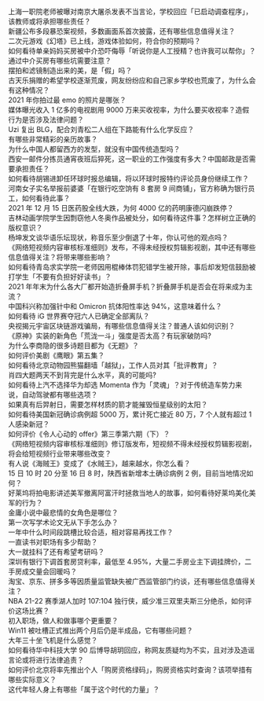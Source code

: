 上海一职院老师被曝对南京大屠杀发表不当言论，学校回应「已启动调查程序」，该教师或将承担哪些责任？  
新疆公布多段暴恐案视频，多数画面系首次披露，还有哪些信息值得关注？  
二次元游戏《幻塔》已上线，游戏体验如何，符合你的预期吗？  
如何看待单亲妈妈买房被中介恐吓侮辱「听说你是人工授精？也许我可以帮你」？通过中介买房有哪些坑需要注意？  
摆拍和滤镜制造出来的美，是「假」吗？  
古天乐捐赠的希望学校逐渐荒废，网友纷纷应和自己家乡学校也荒废了，为什么会有这种情况？  
2021 年你拍过最 emo 的照片是哪张？  
媒体曝光收入 1 亿多的电视剧用 9000 万来买收视率，为什么要买收视率？造假行为是否涉及法律问题？  
Uzi 复出 BLG，配合刘青松二人组在下路能有什么化学反应？  
有哪些非常精彩的亲历故事？  
为什么中国人都留西方的发型，就没有中国传统造型吗？  
西安一邮件分拣员通宵夜班后猝死，这一职业的工作强度有多大？中国邮政是否需要承担责任？  
如何看待胡锡进卸任环球时报总编辑，将以环球时报特约评论员身份继续工作？  
河南女子实名举报前婆婆「在银行吃空饷有 8 套房 9 间商铺」，官方称确为银行员工，如何看待此事？  
2021 年 12 月 15 日医药股全线大跌，为何 4000 亿的药明康德闪崩跌停？  
吉林动画学院学生因剽窃他人冬奥作品被处分，如何看待这件事？怎样树立正确的版权意识？  
杨坤发文谈华语乐坛现状，称音乐至少倒退了十年，你认可他的观点吗？  
《网络短视频内容审核标准细则》发布，不得未经授权剪辑影视剧，其中还有哪些信息值得关注？将带来哪些影响？  
如何看待青岛求实学院一老师因用棍棒体罚犯错学生被开除，事后却发短信鼓励被打学生「不要有负担好好读书」？  
2021 年年末为什么各大厂都开始造折叠屏手机？折叠屏手机是否会在将来成为主流？  
中国科兴称加强针中和 Omicron 抗体阳性率达 94%，这意味着什么？  
如何看待 iG 世界赛夺冠六人已确定全部离队？  
央视揭元宇宙区块链游戏骗局，有哪些信息值得关注？普通人该如何识别？  
《原神》实装的新角色「荒泷一斗」强度是否太高？有玩家破防吗?  
为什么李商隐的很多诗题目都为《无题》？  
如何评价美剧《鹰眼》第五集？  
如何看待北京动物园熊猫翻墙「越狱」，工作人员对其「批评教育」？  
肖四大题两天不到背完是什么水平，真的可能吗?  
如何看待上汽不选择华为却选 Momenta 作为「灵魂」？对于传统造车势力来说，自动驾驶都有哪些选项？  
如果真有后羿射日，需要怎样材质的箭才能摧毁恒星级别的太阳？  
如何看待美国新冠确诊病例超 5000 万，累计死亡接近 80 万，7 个人就有超过 1 人感染新冠？  
如何评价《令人心动的 offer》第三季第六期（下）？  
《网络短视频内容审核标准细则》修订版发布，短视频不得未经授权剪辑影视剧，将会给短视频行业带来哪些改变？  
有人说《海贼王》变成了《水贼王》，越来越水，你怎么看？  
15 日 10 时 20 分至 16 日 8 时，陕西省新增本土确诊病例 2 例，目前当地情况如何？  
好莱坞将拍电影讲述美军撤离阿富汗时拯救当地人的故事，如何看待好莱坞美化美军的行为？  
金庸小说中最悲情的女角色是哪位？  
第一次写学术论文无从下手怎么办？  
一年中什么时间段跳槽比较合适，相对容易再找工作？  
一直读书对职场有多少帮助？  
大一就挂科了还有希望考研吗？  
深圳有银行下调首套房贷利率，最低至 4.95%，大量二手房业主下调挂牌价，二手房成交量会回暖吗？  
淘宝、京东、拼多多等因质量监管缺失被广西监管部门约谈，还有哪些信息值得关注？  
NBA 21-22 赛季湖人加时 107:104 独行侠，威少准三双里夫斯三分绝杀，如何评价这场比赛？  
初入职场，做人和做事哪个更重要？  
Win11 被吐槽正式推出两个月后仍是半成品，它有哪些问题？  
大年三十坐飞机是什么感觉？  
如何看待华中科技大学 90 后博导胡玥回应，称网友质疑均为不实，且对涉及造谣言论或将进行法律追责？  
如何评价北京将率先推出个人「购房资格绿码」，购房资格实时查询？该项举措有哪些实际意义？  
这代年轻人身上有哪些「属于这个时代的力量」？  
